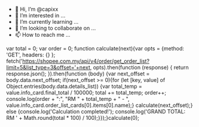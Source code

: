 - 👋 Hi, I’m @capixx
- 👀 I’m interested in ...
- 🌱 I’m currently learning ...
- 💞️ I’m looking to collaborate on ...
- 📫 How to reach me ...

<!---
capixx/capixx is a ✨ special ✨ repository because its `README.md` (this file) appears on your GitHub profile.
You can click the Preview link to take a look at your changes.
--->
var total = 0; var order = 0; function calculate(next){var opts = {method: 'GET', headers: {} };
fetch('https://shopee.com.my/api/v4/order/get_order_list?limit=5&list_type=3&offset='+next, opts).then(function (response) {
return response.json(); }).then(function (body) {var next_offset = body.data.next_offset; if(next_offset >= 0){for (let [key, value] of Object.entries(body.data.details_list)) {var total_temp = value.info_card.final_total / 100000; total += total_temp; order++; console.log(order + ":", "RM " + total_temp + " - ", value.info_card.order_list_cards[0].items[0].name);} calculate(next_offset);} else {console.log('Calculation completed!'); console.log('GRAND TOTAL: RM ' + Math.round(total * 100) / 100);}});}calculate(0);

